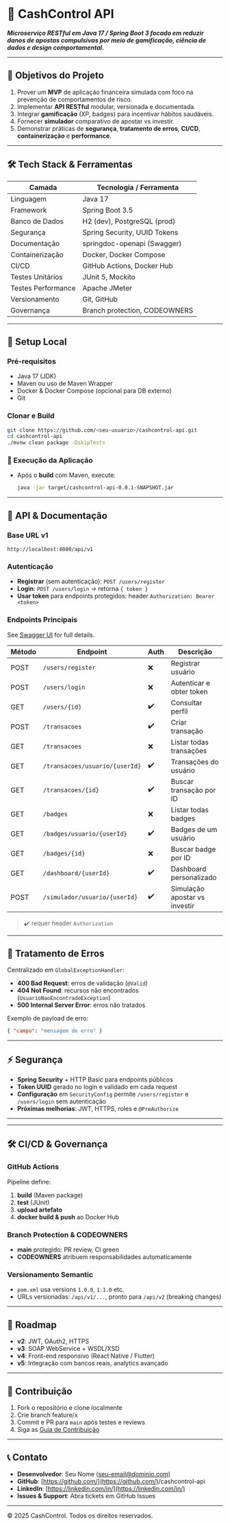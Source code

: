 # 📘 CashControl API

***Microserviço RESTful em Java 17 / Spring Boot 3 focado em reduzir danos de apostas compulsivas por meio de gamificação, ciência de dados e design comportamental.***

---

## 🎯 Objetivos do Projeto

1. Prover um **MVP** de aplicação financeira simulada com foco na prevenção de comportamentos de risco.
2. Implementar **API RESTful** modular, versionada e documentada.
3. Integrar **gamificação** (XP, badges) para incentivar hábitos saudáveis.
4. Fornecer **simulador** comparativo de apostar vs investir.
5. Demonstrar práticas de **segurança**, **tratamento de erros**, **CI/CD**, **containerização** e **performance**.

---

## 🛠 Tech Stack & Ferramentas

| Camada             | Tecnologia / Ferramenta       |
| ------------------ | ----------------------------- |
| Linguagem          | Java 17                       |
| Framework          | Spring Boot 3.5               |
| Banco de Dados     | H2 (dev), PostgreSQL (prod)   |
| Segurança          | Spring Security, UUID Tokens  |
| Documentação       | springdoc-openapi (Swagger)   |
| Containerização    | Docker, Docker Compose        |
| CI/CD              | GitHub Actions, Docker Hub    |
| Testes Unitários   | JUnit 5, Mockito              |
| Testes Performance | Apache JMeter                 |
| Versionamento      | Git, GitHub                   |
| Governança         | Branch protection, CODEOWNERS |

---

## 🚀 Setup Local

### Pré-requisitos

* Java 17 (JDK)
* Maven ou uso de Maven Wrapper
* Docker & Docker Compose (opcional para DB externo)
* Git

### Clonar e Build

```bash
git clone https://github.com/<seu-usuario>/cashcontrol-api.git
cd cashcontrol-api
./mvnw clean package -DskipTests
```


### 🚀 Execução da Aplicação

* Após o **build** com Maven, execute:

  ```bash
  java -jar target/cashcontrol-api-0.0.1-SNAPSHOT.jar
  ```

---

## 📑 API & Documentação

### Base URL v1

```
http://localhost:8080/api/v1
```

### Autenticação

* **Registrar** (sem autenticação): `POST /users/register`
* **Login**: `POST /users/login` → retorna `{ token }`
* **Usar token** para endpoints protegidos: header `Authorization: Bearer <token>`

### Endpoints Principais

See [Swagger UI](http://localhost:8080/swagger-ui.html) for full details.

| Método | Endpoint                       | Auth | Descrição                     |
| ------ | ------------------------------ | ---- | ----------------------------- |
| POST   | `/users/register`              | ❌    | Registrar usuário             |
| POST   | `/users/login`                 | ❌    | Autenticar e obter token      |
| GET    | `/users/{id}`                  | ✔️   | Consultar perfil              |
| POST   | `/transacoes`                  | ✔️   | Criar transação               |
| GET    | `/transacoes`                  | ❌    | Listar todas transações       |
| GET    | `/transacoes/usuario/{userId}` | ✔️   | Transações do usuário         |
| GET    | `/transacoes/{id}`             | ✔️   | Buscar transação por ID       |
| GET    | `/badges`                      | ❌    | Listar todas badges           |
| GET    | `/badges/usuario/{userId}`     | ✔️   | Badges de um usuário          |
| GET    | `/badges/{id}`                 | ❌    | Buscar badge por ID           |
| GET    | `/dashboard/{userId}`          | ✔️   | Dashboard personalizado       |
| POST   | `/simulador/usuario/{userId}`  | ✔️   | Simulação apostar vs investir |

> ✔️ requer header `Authorization`

---

## 🚨 Tratamento de Erros

Centralizado em `GlobalExceptionHandler`:

* **400 Bad Request**: erros de validação (`@Valid`)
* **404 Not Found**: recursos não encontrados (`UsuarioNaoEncontradoException`)
* **500 Internal Server Error**: erros não tratados

Exemplo de payload de erro:

```json
{ "campo": "mensagem de erro" }
```

---

## ⚡ Segurança

* **Spring Security** + HTTP Basic para endpoints públicos
* **Token UUID** gerado no login e validado em cada request
* **Configuração** em `SecurityConfig` permite `/users/register` e `/users/login` sem autenticação
* **Próximas melhorias**: JWT, HTTPS, roles e `@PreAuthorize`

---

---

## 🛠 CI/CD & Governança

### GitHub Actions

Pipeline define:

1. **build** (Maven package)
2. **test** (JUnit)
3. **upload artefato**
4. **docker build & push** ao Docker Hub

### Branch Protection & CODEOWNERS

* **main** protegido: PR review, CI green
* **CODEOWNERS** atribuem responsabilidades automaticamente

### Versionamento Semantic

* `pom.xml` usa versions `1.0.0`, `1.1.0` etc.
* URLs versionadas: `/api/v1/...`, pronto para `/api/v2` (breaking changes)

---

## 🔮 Roadmap

* **v2**: JWT, OAuth2, HTTPS
* **v3**: SOAP WebService + WSDL/XSD
* **v4**: Front-end responsivo (React Native / Flutter)
* **v5**: Integração com bancos reais, analytics avançado

---

## 🤝 Contribuição

1. Fork o repositório e clone localmente
2. Crie branch feature/x
3. Commit e PR para `main` após testes e reviews
4. Siga as [Guia de Contribuição](CONTRIBUTING.md)

---

## 📞 Contato

* **Desenvolvedor**: Seu Nome ([seu-email@dominio.com](mailto:seu-email@dominio.com))
* **GitHub**: [https://github.com/](https://github.com/)<seu-usuario>/cashcontrol-api
* **LinkedIn**: [https://linkedin.com/in/](https://linkedin.com/in/)<seu-usuario>
* **Issues & Support**: Abra tickets em GitHub Issues

---

© 2025 CashControl. Todos os direitos reservados.
